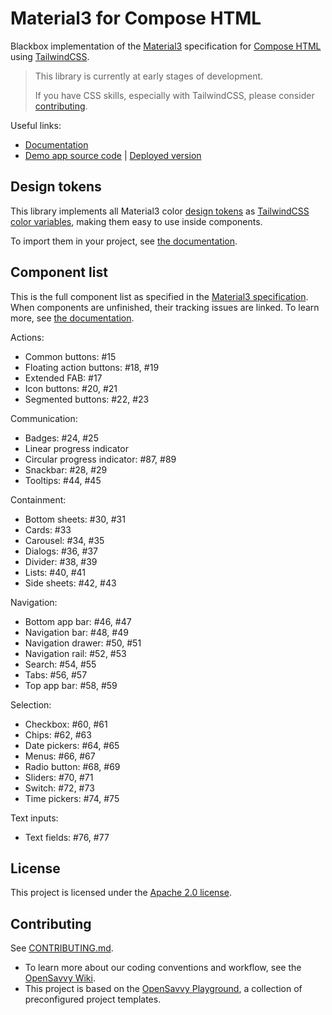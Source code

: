 # Material3 for Compose HTML

Blackbox implementation of the [Material3](https://m3.material.io/) specification for [Compose HTML](https://github.com/JetBrains/compose-multiplatform#compose-html) using [TailwindCSS](https://tailwindcss.com/).

> This library is currently at early stages of development.
>
> If you have CSS skills, especially with TailwindCSS, please consider [contributing](CONTRIBUTING.md).

Useful links:

- [Documentation](https://opensavvy.gitlab.io/ui/compose-material3-tailwind/api-docs/index.html)
- [Demo app source code](demo) | [Deployed version](https://opensavvy.gitlab.io/ui/compose-material3-tailwind/demo/index.html)

## Design tokens

This library implements all Material3 color [design tokens](https://m3.material.io/foundations/design-tokens/overview) as [TailwindCSS color variables](https://tailwindcss.com/docs/customizing-colors#using-custom-colors), making them easy to use inside components.

To import them in your project, see [the documentation](https://opensavvy.gitlab.io/ui/compose-material3-tailwind/api-docs/tailwindcss/index.html).

## Component list

This is the full component list as specified in the [Material3 specification](https://m3.material.io/components).
When components are unfinished, their tracking issues are linked.
To learn more, see [the documentation](https://opensavvy.gitlab.io/ui/compose-material3-tailwind/api-docs/components/index.html).

Actions:

- Common buttons: #15
- Floating action buttons: #18, #19
- Extended FAB: #17
- Icon buttons: #20, #21
- Segmented buttons: #22, #23

Communication:

- Badges: #24, #25
- Linear progress indicator
- Circular progress indicator: #87, #89
- Snackbar: #28, #29
- Tooltips: #44, #45

Containment:

- Bottom sheets: #30, #31
- Cards: #33
- Carousel: #34, #35
- Dialogs: #36, #37
- Divider: #38, #39
- Lists: #40, #41
- Side sheets: #42, #43

Navigation:

- Bottom app bar: #46, #47
- Navigation bar: #48, #49
- Navigation drawer: #50, #51
- Navigation rail: #52, #53
- Search: #54, #55
- Tabs: #56, #57
- Top app bar: #58, #59

Selection:

- Checkbox: #60, #61
- Chips: #62, #63
- Date pickers: #64, #65
- Menus: #66, #67
- Radio button: #68, #69
- Sliders: #70, #71
- Switch: #72, #73
- Time pickers: #74, #75

Text inputs:

- Text fields: #76, #77

## License

This project is licensed under the [Apache 2.0 license](LICENSE).

## Contributing

See [CONTRIBUTING.md](CONTRIBUTING.md).
- To learn more about our coding conventions and workflow, see the [OpenSavvy Wiki](https://gitlab.com/opensavvy/wiki/-/blob/main/README.md#wiki).
- This project is based on the [OpenSavvy Playground](docs/playground/README.md), a collection of preconfigured project templates.
